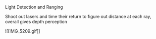 Light Detection and Ranging

Shoot out lasers and time their return to figure out distance at each ray, overall gives depth perception

![[IMG_5209.gif]]